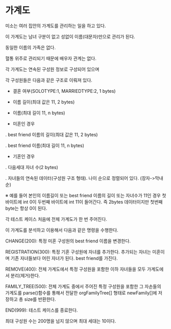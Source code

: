# 가계도 

미소는 여러 집안의 가계도를 관리하는 일을 하고 있다.

이 가계도는 남녀 구분이 없고 성없이 이름(대문자)만으로 관리가 된다.

동일한 이름의 가족은 없다.

혈통 위주로 관리되기 때문에 배우자 관계는 없다.

각 가계도는 연속된 구성원 정보로 구성되어 있으며

각 구성원들은 다음과 같은 구조로 이뤄져 있다.

- 결혼 여부(SOLOTYPE:1, MARRIEDTYPE:2, 1 bytes)

- 이름 길이(최대 값은 11, 2 bytes)

- 이름(최대 길이 11, n bytes)

- 미혼인 경우

 . best friend 이름의 길이(최대 값은 11, 2 bytes)

 . best friend 이름(최대 길이 11, n bytes)

- 기혼인 경우

 . 다음세대 자녀 수(2 bytes)

 . 자녀들의 연속된 데이터(구성원 구조 형태). 나이 순으로 정렬되어 있다. (장자->막내 순)

※ 예를 들어 본인의 이름길이 또는 best friend 이름의 길이 또는 자녀수가 11인 경우 첫 바이트에 int 0이 두번째 바이트에 int 11이 들어간다. 즉 2bytes 데이터이지만 첫번째 byte는 항상 0이 된다.

각 테스트 케이스 처음에 전체 가계도가 한 번 주어진다.

이 가계도를 분석하고 이용해서 다음과 같은 명령을 수행한다.

CHANGE(200): 특정 미혼 구성원의 best friend 이름을 변경한다.

REGISTRATION(300): 특정 기혼 구성원에 자녀를 추가한다. 추가되는 자녀는 미혼이며 기존 자녀들보다 어린 자녀가 된다. best friend를 가진다.

REMOVE(400): 전체 가계도에서 특정 구성원을 포함한 이하 자녀들을 모두 가계도에서 분리(제거)한다.

FAMILY_TREE(500): 전체 가계도 중에서 주어진 특정 구성원을 포함한 그 자손들의 가계도를 parse()함수를 통해서 전달한 orgFamilyTree[] 형태로 newFamily[]에 저장하고 총 size를 반환한다.

END(999): 테스트 케이스를 종료한다.

최대 구성원 수는 200명을 넘지 않으며 최대 세대는 10이다.
